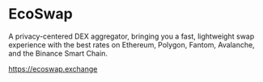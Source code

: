 # EcoSwap

A privacy-centered DEX aggregator, bringing you a fast, lightweight swap experience with the best rates on Ethereum, Polygon, Fantom, Avalanche, and the Binance Smart Chain.

https://ecoswap.exchange
